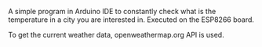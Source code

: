 A simple program in Arduino IDE to constantly check what is the temperature in a city you are interested in.
Executed on the ESP8266 board.

To get the current weather data, openweathermap.org API is used.
